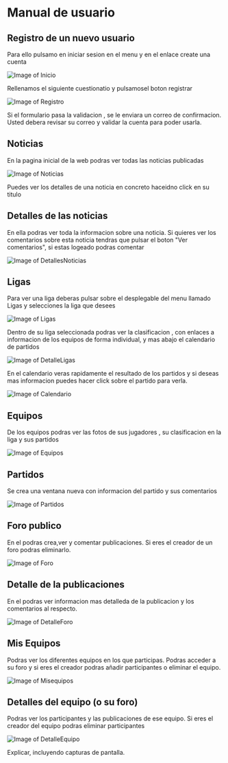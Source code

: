 # Manual de usuario

## Registro de un nuevo usuario

Para ello pulsamo en iniciar sesion en el menu y en el enlace create una cuenta

![Image of Inicio](images/inicio.png)

Rellenamos el siguiente cuestionatio y pulsamosel boton registrar

![Image of Registro](images/registro.png)

Si el formulario pasa la validacion , se le enviara un correo de confirmacion.
Usted debera revisar su correo y validar la cuenta para poder usarla.


## Noticias

En la pagina inicial de la web podras ver todas las noticias publicadas

![Image of Noticias](images/noticias.png)

Puedes ver los detalles de una noticia en concreto haceidno click en su titulo

## Detalles de las noticias

En ella podras ver toda la informacion sobre una noticia.
Si quieres ver los comentarios sobre esta noticia tendras que pulsar el boton "Ver comentarios", si estas logeado podras comentar

![Image of DetallesNoticias](images/detallesNoticia.png)

## Ligas

Para ver una liga deberas pulsar sobre el desplegable del menu llamado Ligas y selecciones la liga que desees

![Image of Ligas](images/ligas.png)

Dentro de su liga seleccionada podras ver la clasificacion , con enlaces a informacion de los equipos de forma individual, y mas abajo el calendario de partidos

![Image of DetalleLigas](images/detalleLigas.png)

En el calendario veras rapidamente el resultado de los partidos y si deseas mas informacion puedes hacer click sobre el partido para verla.

![Image of Calendario](images/calendario.png)

## Equipos

De los equipos podras ver las fotos de sus jugadores , su clasificacion en la liga y sus partidos

![Image of Equipos](images/equipos.png)

## Partidos

Se crea una ventana nueva con informacion del partido y sus comentarios

![Image of Partidos](images/partidos.png)

## Foro publico

En el podras crea,ver y comentar publicaciones. Si eres el creador de un foro podras eliminarlo.

![Image of Foro](images/foro.png)

## Detalle de la publicaciones

En el podras ver informacion mas detalleda de la publicacion y los comentarios al respecto.

![Image of DetalleForo](images/detalleForo.png)

## Mis Equipos

Podras ver los diferentes equipos en los que participas.
Podras acceder a su foro y si eres el creador podras añadir participantes o eliminar el equipo.

![Image of Misequipos](images/misEquipos.png)

## Detalles del equipo (o su foro)

Podras ver los participantes y las publicaciones de ese equipo.
Si eres el creador del equipo podras eliminar participantes

![Image of DetalleEquipo](images/detallesEquipo.png)


Explicar, incluyendo capturas de pantalla.

